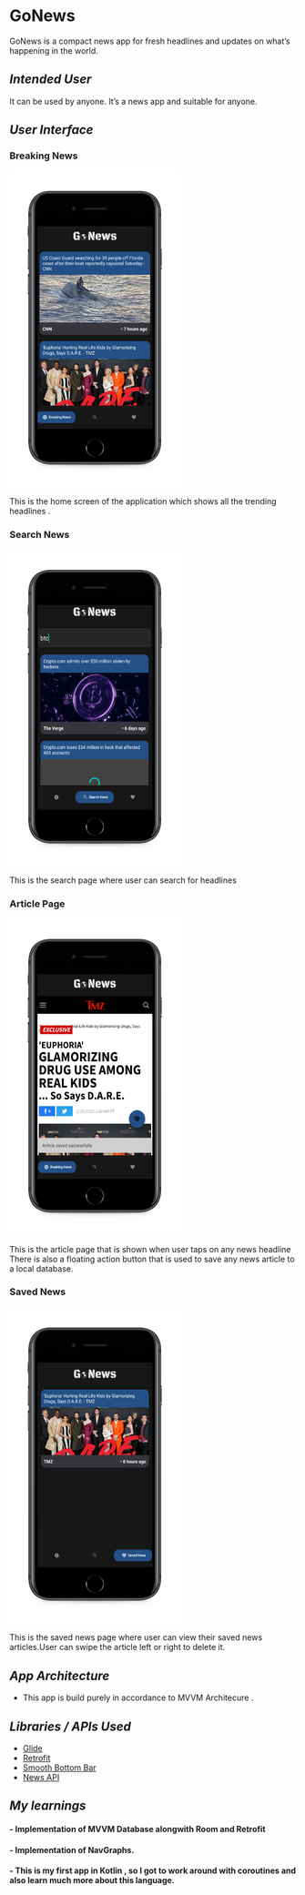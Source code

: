 # **GoNews**

GoNews is a compact news app for fresh headlines and updates on what’s happening in the world.

## _Intended User_
It can be used by anyone. It’s a news app and suitable for anyone.


## _User Interface_ 
### Breaking News 
<img src="https://github.com/anubhav811/Go-News/blob/master/images/breaking_news.png" width="300">

This is the home screen of the application which shows all the trending headlines . 

### Search News
<img src="https://github.com/anubhav811/Go-News/blob/master/images/search_news.png" width="300">

This is the search page where user can search for headlines 

### Article Page
<img src="https://github.com/anubhav811/Go-News/blob/master/images/article.png" width="300">

This is the article page that is shown when user taps on any news headline
There is also a floating action button that is used to save any news article to a local database.

### Saved News
<img src="https://github.com/anubhav811/Go-News/blob/master/images/saved_news.png" width="300">

This is the saved news page where user can view their saved news articles.User can swipe the article left or right to delete it.
## _App Architecture_

- This app is build purely in accordance to MVVM Architecure . 

## _Libraries / APIs Used_ 

- [Glide](https://github.com/bumptech/glide)
- [Retrofit](https://square.github.io/retrofit/)
- [Smooth Bottom Bar](https://github.com/ibrahimsn98/SmoothBottomBar)
- [News API](https://newsapi.org/)

## _My learnings_

#### - Implementation of MVVM Database alongwith Room and Retrofit 
#### - Implementation of NavGraphs.
#### - This is my first app in Kotlin , so I got to work around with coroutines and also learn much more about this language.

